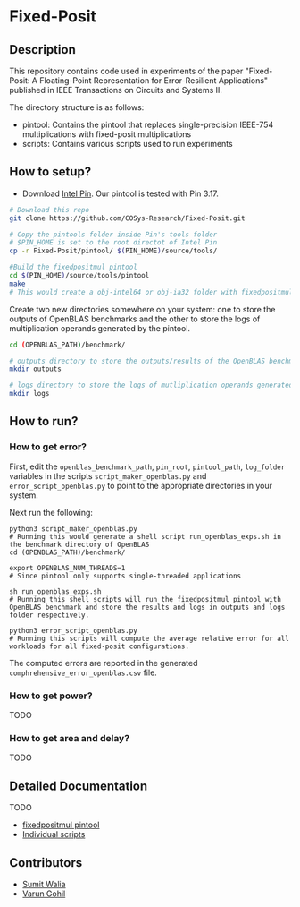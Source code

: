 # Fixed-Posit

## Description

This repository contains code used in experiments of the paper "Fixed-Posit: A Floating-Point Representation for Error-Resilient Applications" published in IEEE Transactions on Circuits and Systems II.

The directory structure is as follows:
- pintool: Contains the pintool that replaces single-precision IEEE-754 multiplications with fixed-posit multiplications
- scripts: Contains various scripts used to run experiments 

## How to setup?
- Download [Intel Pin](https://software.intel.com/content/www/us/en/develop/articles/pin-a-dynamic-binary-instrumentation-tool.html). Our pintool is tested with Pin 3.17.
```bash
# Download this repo
git clone https://github.com/COSys-Research/Fixed-Posit.git

# Copy the pintools folder inside Pin's tools folder
# $PIN_HOME is set to the root directot of Intel Pin
cp -r Fixed-Posit/pintool/ $(PIN_HOME)/source/tools/

#Build the fixedpositmul pintool
cd $(PIN_HOME)/source/tools/pintool
make
# This would create a obj-intel64 or obj-ia32 folder with fixedpositmul.so file depending on your machine's architecture.
```

Create two new directories somewhere on your system: one to store the outputs of OpenBLAS benchmarks and the other to store the logs of multiplication operands generated by the pintool.
```bash
cd (OPENBLAS_PATH)/benchmark/

# outputs directory to store the outputs/results of the OpenBLAS benchmarks
mkdir outputs

# logs directory to store the logs of mutliplication operands generated by the fixedpositmul pintool
mkdir logs
```

## How to run?
### How to get error?
First, edit the `openblas_benchmark_path`, `pin_root`, `pintool_path`, `log_folder` variables in the scripts `script_maker_openblas.py` and `error_script_openblas.py` to point to the appropriate directories in your system.

Next run the following:
```
python3 script_maker_openblas.py
# Running this would generate a shell script run_openblas_exps.sh in the benchmark directory of OpenBLAS 
cd (OPENBLAS_PATH)/benchmark/

export OPENBLAS_NUM_THREADS=1
# Since pintool only supports single-threaded applications 

sh run_openblas_exps.sh
# Running this shell scripts will run the fixedpositmul pintool with OpenBLAS benchmark and store the results and logs in outputs and logs folder respectively. 

python3 error_script_openblas.py
# Running this scripts will compute the average relative error for all workloads for all fixed-posit configurations.
```

The computed errors are reported in the generated `comphrehensive_error_openblas.csv` file.

### How to get power?
TODO

### How to get area and delay?
TODO

## Detailed Documentation
TODO
- [fixedpositmul pintool]()
- [Individual scripts]()

## Contributors
- [Sumit Walia](https://github.com/sumit-walia)
- [Varun Gohil](https://github.com/varungohil)
